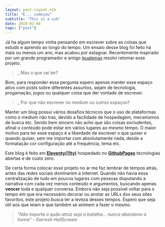 ```yaml
---
layout: post-layout.njk
title: "E... começou"
subtitle: "This is a sub"
date: 2019-03-04
tags: ["post"]
---
```


Já ha algum tempo vinha pensando em escrever sobre as coisas que estudo e aprendo ao longo do tempo. Um ensaio desse blog foi feito há mais ou menos um ano, mas acabou por estagnar. Recentemente inspirado por um grande programador e amigo <a href="https://leualemax.github.io/" target="_blank">leualemax</a> resolvi retomar esse projeto.

> \_ Mas o que vai ter?

Bom, para responder essa pergunta espero apenas manter esse espaço ativo com posts sobre diferentes assuntos, sejam de tecnologia, progamação, jogos ou qualquer coisa que der vontade de escrever.

> \_ Por que não escrever no medium ou outros espaços?

Manter um blog possui vários desafios técnicos que o uso de plataformas como o medium não tras, devido a facilidade de hospedagem, mecanismos de busca etc. Sendo bem sincero não acho que são coisas excludentes, afinal o conteúdo pode estar em vários lugares ao mesmo tempo. O maior motivo para ter esse espaço é a liberdade de escrever o que quiser e quando quiser, sem me importar com absolutamente nada, desde a formatação cor configuração até a frequência, tema etc.

Este blog é feito em **[Eleventy(11ty)](https://www.11ty.dev/)** hospedado no **[GithubPages](https://pages.github.com/)** tecnologias abertas e de custo zero.

De certa forma colocar esse projeto no ar me faz lembrar de tempos atrás, antes das redes sociais dominarem a internet. Quando não havia essa centralização de tudo em poucos lugares com pessoas disputando a narrativa com cada vez menos conteúdo e argumentos, buscando apenas **vencer** toda e qualquer conversa. Embora não seja possível voltar para o tempo em que era necessário decorar ou anotar as URLs dos seus sites favoritos, este projeto busca ter a leveza desses tempos. Espero que seja útil aos que leiam e que também se animem a fazer o mesmo.

> _"Não importa o quão atroz seja a batalha... nunca abandone a honra" - Garrosh HellScream_

